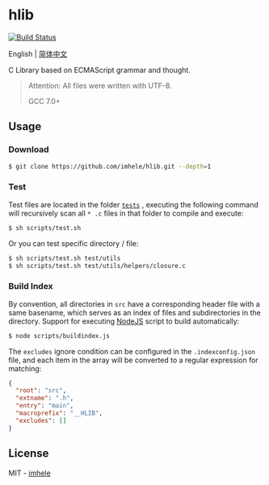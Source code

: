 # hlib

[![Build Status](https://travis-ci.com/imhele/hlib.svg?branch=master)](https://travis-ci.com/imhele/hlib)

English | [简体中文](https://github.com/imhele/hlib/blob/master/README_zh-CN.md)

C Library based on ECMAScript grammar and thought.

> Attention: All files were written with UTF-8.
> 
> GCC 7.0+

## Usage

### Download

```bash
$ git clone https://github.com/imhele/hlib.git --depth=1
```

### Test

Test files are located in the folder [`tests`](https://github.com/imhele/hlib/tree/master/tests) , executing the following command will recursively scan all `* .c` files in that folder to compile and execute:

```bash
$ sh scripts/test.sh
```

Or you can test specific directory / file:

```bash
$ sh scripts/test.sh test/utils
$ sh scripts/test.sh test/utils/helpers/closure.c
```

### Build Index

By convention, all directories in `src` have a corresponding header file with a same basename, which serves as an index of files and subdirectories in the directory. Support for executing [NodeJS](https://nodejs.org/) script to build automatically:

```bash
$ node scripts/buildindex.js
```

The `excludes` ignore condition can be configured in the `.indexconfig.json` file, and each item in the array will be converted to a regular expression for matching:

```json
{
  "root": "src",
  "extname": ".h",
  "entry": "main",
  "macroprefix": "__HLIB",
  "excludes": []
}
```

## License

MIT - [imhele](https://github.com/imhele)
